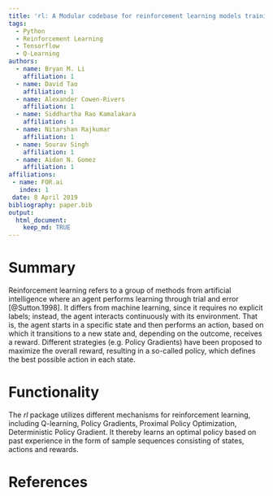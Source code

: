 ```yaml
---
title: 'rl: A Modular codebase for reinforcement learning models training, testing and visualization.'
tags:
  - Python
  - Reinforcement Learning
  - Tensorflow
  - Q-Learning
authors:
  - name: Bryan M. Li
    affiliation: 1
  - name: David Tao
    affiliation: 1
  - name: Alexander Cowen-Rivers
    affiliation: 1
  - name: Siddhartha Rao Kamalakara
    affiliation: 1
  - name: Nitarshan Rajkumar
    affiliation: 1
  - name: Sourav Singh
    affiliation: 1
  - name: Aidan N. Gomez
    affiliation: 1  
affiliations:
 - name: FOR.ai
   index: 1
 date: 8 April 2019
bibliography: paper.bib
output:
  html_document:
    keep_md: TRUE
---
```


# Summary

Reinforcement learning refers to a group of methods from artificial intelligence where an agent performs learning through trial and error [@Sutton.1998]. It differs from machine learning, since it requires no explicit labels; instead, the agent interacts continuously with its environment. That is, the agent starts in a specific state and then performs an action, based on which it transitions to a new state and, depending on the outcome, receives a reward. Different strategies (e.g. Policy Gradients) have been proposed to maximize the overall reward, resulting in a so-called policy, which defines the best possible action in each state. 

# Functionality

The *rl* package utilizes different mechanisms for reinforcement learning, including Q-learning, Policy Gradients, Proximal Policy Optimization, Deterministic Policy Gradient. It thereby learns an optimal policy based on past experience in the form of sample sequences consisting of states, actions and rewards. 

# References
